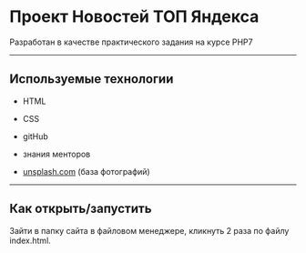 # Проект Новостей ТОП Яндекса

Разработан в качестве практического задания на курсе PHP7

---
## Используемые технологии

* HTML

* CSS

* gitHub

* знания менторов

* [unsplash.com](https://unsplash.com "Перейти") (база фотографий)

---

## Как открыть/запустить

Зайти в папку сайта в файловом менеджере, кликнуть 2 раза по файлу index.html.